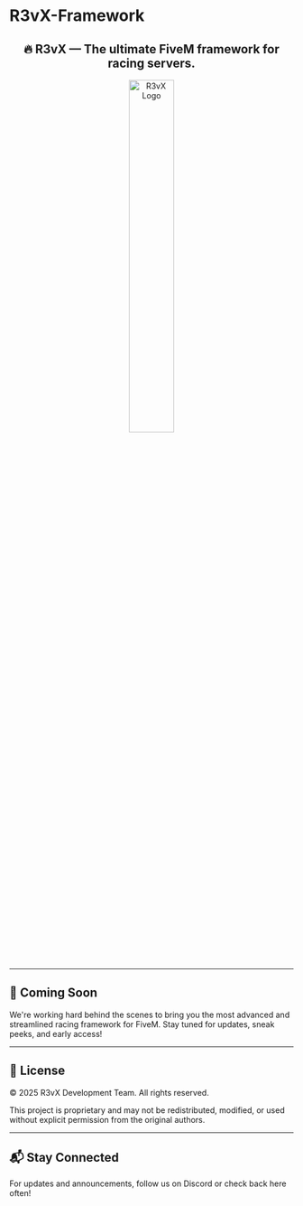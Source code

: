 # R3vX-Framework

<h2 align="center">🔥 R3vX — The ultimate FiveM framework for racing servers.</h2>

<p align="center">
  <img src="https://i.postimg.cc/m2f8c7Nw/Chat-GPT-Image-Apr-7-2025-08-28-09-PM.png" alt="R3vX Logo" width="40%">
</p>

---

## 🚧 Coming Soon

We're working hard behind the scenes to bring you the most advanced and streamlined racing framework for FiveM. Stay tuned for updates, sneak peeks, and early access!

---

## 📄 License

© 2025 R3vX Development Team. All rights reserved.

This project is proprietary and may not be redistributed, modified, or used without explicit permission from the original authors.

---

## 📬 Stay Connected

For updates and announcements, follow us on Discord or check back here often!
